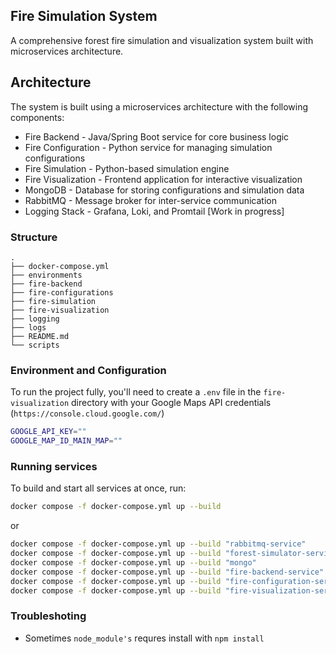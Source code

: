 ## Fire Simulation System 

A comprehensive forest fire simulation and visualization system built with microservices architecture.

## Architecture 
The system is built using a microservices architecture with the following components:

* Fire Backend - Java/Spring Boot service for core business logic
* Fire Configuration - Python service for managing simulation configurations
* Fire Simulation - Python-based simulation engine
* Fire Visualization - Frontend application for interactive visualization
* MongoDB - Database for storing configurations and simulation data
* RabbitMQ - Message broker for inter-service communication
* Logging Stack - Grafana, Loki, and Promtail [Work in progress]

### Structure 
```
.
├── docker-compose.yml
├── environments
├── fire-backend
├── fire-configurations
├── fire-simulation
├── fire-visualization
├── logging
├── logs
├── README.md
└── scripts

```
### Environment and Configuration

To run the project fully, you'll need to create a `.env` file in the `fire-visualization` directory with your Google Maps API credentials (`https://console.cloud.google.com/`)


```sh
GOOGLE_API_KEY=""
GOOGLE_MAP_ID_MAIN_MAP=""
```

### Running services 

To build and start all services at once, run:
```bash
docker compose -f docker-compose.yml up --build     
```

or 

```bash 
docker compose -f docker-compose.yml up --build "rabbitmq-service"  
docker compose -f docker-compose.yml up --build "forest-simulator-service"  
docker compose -f docker-compose.yml up --build "mongo"  
docker compose -f docker-compose.yml up --build "fire-backend-service" 
docker compose -f docker-compose.yml up --build "fire-configuration-service"  
docker compose -f docker-compose.yml up --build "fire-visualization-service"  
```

### Troubleshoting 

* Sometimes `node_module's` requres install with `npm install` 
